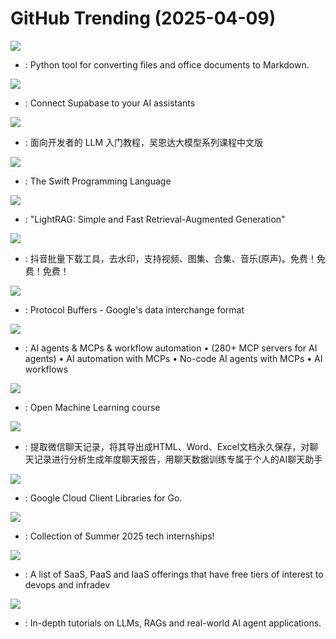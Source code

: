 # GitHub Trending (2025-04-09)

![](https://img.shields.io/badge/Python-New%201-green?style=flat-square&logo=appveyor)
- [](https://github.comundefined): Python tool for converting files and office documents to Markdown.

![](https://img.shields.io/badge/TypeScript-New%20193-green?style=flat-square&logo=appveyor)
- [](https://github.comundefined): Connect Supabase to your AI assistants

![](https://img.shields.io/badge/Jupyter%20Notebook-New%20356-green?style=flat-square&logo=appveyor)
- [](https://github.comundefined): 面向开发者的 LLM 入门教程，吴恩达大模型系列课程中文版

![](https://img.shields.io/badge/C%2B%2B-New%2016-green?style=flat-square&logo=appveyor)
- [](https://github.comundefined): The Swift Programming Language

![](https://img.shields.io/badge/Python-New%20482-green?style=flat-square&logo=appveyor)
- [](https://github.comundefined): "LightRAG: Simple and Fast Retrieval-Augmented Generation"

![](https://img.shields.io/badge/Python-New%2083-green?style=flat-square&logo=appveyor)
- [](https://github.comundefined): 抖音批量下载工具，去水印，支持视频、图集、合集、音乐(原声)。免费！免费！免费！

![](https://img.shields.io/badge/C%2B%2B-New%2096-green?style=flat-square&logo=appveyor)
- [](https://github.comundefined): Protocol Buffers - Google's data interchange format

![](https://img.shields.io/badge/TypeScript-New%20113-green?style=flat-square&logo=appveyor)
- [](https://github.comundefined): AI agents & MCPs & workflow automation • (280+ MCP servers for AI agents) • AI automation with MCPs • No-code AI agents with MCPs • AI workflows

![](https://img.shields.io/badge/Jupyter%20Notebook-New%2021-green?style=flat-square&logo=appveyor)
- [](https://github.comundefined): Open Machine Learning course

![](https://img.shields.io/badge/Python-New%2085-green?style=flat-square&logo=appveyor)
- [](https://github.comundefined): 提取微信聊天记录，将其导出成HTML、Word、Excel文档永久保存，对聊天记录进行分析生成年度聊天报告，用聊天数据训练专属于个人的AI聊天助手

![](https://img.shields.io/badge/Go-New%2030-green?style=flat-square&logo=appveyor)
- [](https://github.comundefined): Google Cloud Client Libraries for Go.

![](https://img.shields.io/badge/none-New%20160-green?style=flat-square&logo=appveyor)
- [](https://github.comundefined): Collection of Summer 2025 tech internships!

![](https://img.shields.io/badge/HTML-New%20163-green?style=flat-square&logo=appveyor)
- [](https://github.comundefined): A list of SaaS, PaaS and IaaS offerings that have free tiers of interest to devops and infradev

![](https://img.shields.io/badge/Jupyter%20Notebook-New%2055-green?style=flat-square&logo=appveyor)
- [](https://github.comundefined): In-depth tutorials on LLMs, RAGs and real-world AI agent applications.

